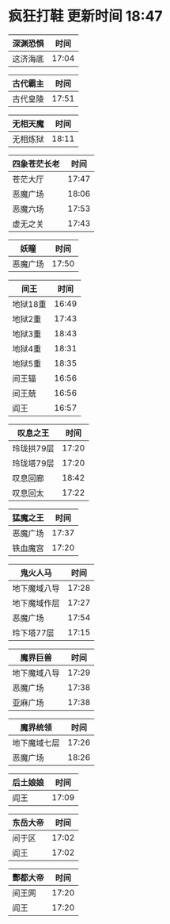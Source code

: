 # 疯狂打鞋 更新时间 18:47

| 深渊恐惧   | 时间    |
|--------|-------|
| 这济海底 | 17:04 |

| 古代霸主   | 时间    |
|--------|-------|
| 古代皇陵 | 17:51 |

| 无相天魔   | 时间    |
|--------|-------|
| 无相炼狱 | 18:11 |

| 四象苍茫长老   | 时间    |
|--------|-------|
| 苍茫大厅 | 17:47 |
| 恶魔广场 | 18:06 |
| 恶魔六场 | 17:53 |
| 虚无之关 | 17:43 |

| 妖瞳   | 时间    |
|--------|-------|
| 恶魔广场 | 17:50 |

| 间王   | 时间    |
|--------|-------|
| 地狱18重 | 16:49 |
| 地狱2重 | 17:43 |
| 地狱3重 | 18:43 |
| 地狱4重 | 18:31 |
| 地狱5重 | 18:35 |
| 间王辐 | 16:56 |
| 间王兢 | 16:56 |
| 阎王 | 16:57 |

| 叹息之王   | 时间    |
|--------|-------|
| 玲珑拱79层 | 17:20 |
| 玲珑塔79层 | 17:20 |
| 叹息回廊 | 18:42 |
| 叹息回太 | 17:22 |

| 猛魔之王   | 时间    |
|--------|-------|
| 恶魔广场 | 17:37 |
| 铁血魔宫 | 17:20 |

| 鬼火人马   | 时间    |
|--------|-------|
| 地下魔域八导 | 17:28 |
| 地下魔域作层 | 17:27 |
| 恶魔广场 | 17:54 |
| 玲下塔77层 | 17:15 |

| 魔界巨兽   | 时间    |
|--------|-------|
| 地下魔域八导 | 17:29 |
| 恶魔广场 | 17:38 |
| 亚麻广场 | 17:38 |

| 魔界统领   | 时间    |
|--------|-------|
| 地下魔域七层 | 17:26 |
| 恶魔广场 | 18:26 |

| 后土娘娘   | 时间    |
|--------|-------|
| 阎王 | 17:09 |

| 东岳大帝   | 时间    |
|--------|-------|
| 间于区 | 17:02 |
| 阎王 | 17:02 |

| 酆都大帝   | 时间    |
|--------|-------|
| 间王网 | 17:20 |
| 阎王 | 17:20 |